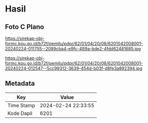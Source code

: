 # Hasil

## Foto C Plano

https://sirekap-obj-formc.kpu.go.id/b72f/pemilu/pdpr/62/01/04/20/08/6201042008001-20240224-011755--2089cba4-e9fc-489a-bde2-4fdd62481685.jpg

https://sirekap-obj-formc.kpu.go.id/b72f/pemilu/pdpr/62/01/04/20/08/6201042008001-20240224-012547--5cc99312-3639-454d-b03f-d8fe3a892394.jpg


## Metadata

| Key        | Value               |
| ---------- | ------------------- |
| Time Stamp | 2024-02-24 22:33:55 |
| Kode Dapil | 6201                |



